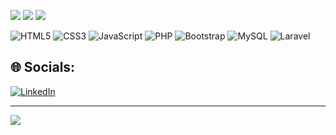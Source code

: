 
![](https://github-readme-stats.vercel.app/api?username=intpablo&theme=midnight-purple&hide_border=true&include_all_commits=false&count_private=false)
![](https://github-readme-stats.vercel.app/api/top-langs/?username=intpablo&theme=midnight-purple&hide_border=true&include_all_commits=false&count_private=false&layout=compact) 
![](https://quotes-github-readme.vercel.app/api?type=horizontal&theme=radical)

![HTML5](https://img.shields.io/badge/html5-%23E34F26.svg?style=for-the-badge&logo=html5&logoColor=white) ![CSS3](https://img.shields.io/badge/css3-%231572B6.svg?style=for-the-badge&logo=css3&logoColor=white) ![JavaScript](https://img.shields.io/badge/javascript-%23323330.svg?style=for-the-badge&logo=javascript&logoColor=%23F7DF1E) ![PHP](https://img.shields.io/badge/php-%23777BB4.svg?style=for-the-badge&logo=php&logoColor=white) ![Bootstrap](https://img.shields.io/badge/bootstrap-%238511FA.svg?style=for-the-badge&logo=bootstrap&logoColor=white) ![MySQL](https://img.shields.io/badge/mysql-%2300000f.svg?style=for-the-badge&logo=mysql&logoColor=white) ![Laravel](https://img.shields.io/badge/laravel-%23FF2D20.svg?style=for-the-badge&logo=laravel&logoColor=white)
  







## 🌐 Socials:
[![LinkedIn](https://img.shields.io/badge/LinkedIn-%230077B5.svg?logo=linkedin&logoColor=white)](https://linkedin.com/in/www.linkedin.com/in/ruan-pablo-da-silva-diniz-805ab12a7) 












---
[![](https://visitcount.itsvg.in/api?id=intpablo&icon=6&color=0)](https://visitcount.itsvg.in)

<!-- Proudly created with GPRM ( https://gprm.itsvg.in ) -->
